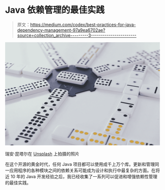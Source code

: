 # Java 依赖管理的最佳实践

> 原文：<https://medium.com/codex/best-practices-for-java-dependency-management-97a9ea6702ae?source=collection_archive---------3----------------------->

![](img/1853fe61d4ac1f799255f2c0cad0f09f.png)

瑞安·昆塔尔在 [Unsplash](https://unsplash.com?utm_source=medium&utm_medium=referral) 上拍摄的照片

在这个开源的黄金时代，任何 Java 项目都可以使用成千上万个库。更新和管理同一应用程序的各种模块之间的依赖关系可能成为设计和执行中最复杂的方面。在将近 10 年的 Java 开发经验之后，我已经收集了一系列可以促进和增强依赖性管理的最佳实践。
